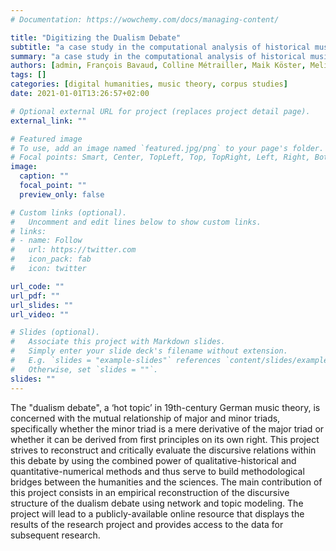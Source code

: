 ```yaml
---
# Documentation: https://wowchemy.com/docs/managing-content/

title: "Digitizing the Dualism Debate"
subtitle: "a case study in the computational analysis of historical music theory sources"
summary: "a case study in the computational analysis of historical music theory sources"
authors: [admin, François Bavaud, Colline Métrailler, Maik Köster, Melinda Femminis]
tags: []
categories: [digital humanities, music theory, corpus studies]
date: 2021-01-01T13:26:57+02:00

# Optional external URL for project (replaces project detail page).
external_link: ""

# Featured image
# To use, add an image named `featured.jpg/png` to your page's folder.
# Focal points: Smart, Center, TopLeft, Top, TopRight, Left, Right, BottomLeft, Bottom, BottomRight.
image:
  caption: ""
  focal_point: ""
  preview_only: false

# Custom links (optional).
#   Uncomment and edit lines below to show custom links.
# links:
# - name: Follow
#   url: https://twitter.com
#   icon_pack: fab
#   icon: twitter

url_code: ""
url_pdf: ""
url_slides: ""
url_video: ""

# Slides (optional).
#   Associate this project with Markdown slides.
#   Simply enter your slide deck's filename without extension.
#   E.g. `slides = "example-slides"` references `content/slides/example-slides.md`.
#   Otherwise, set `slides = ""`.
slides: ""
---
```


The "dualism debate", a ‘hot topic’ in 19th-century German music theory, is concerned with the mutual relationship of major and minor triads, specifically whether the minor triad is a mere derivative of the major triad or whether it can be derived from first principles on its own right. This project strives to reconstruct and critically evaluate the discursive relations within this debate by using the combined power of qualitative-historical and quantitative-numerical methods and thus serve to build methodological bridges between the humanities and the sciences. The main contribution of this project consists in an empirical reconstruction of the discursive structure of the dualism debate using network and topic modeling. The project will lead to a publicly-available online resource that displays the results of the research project and provides access to the data for subsequent research.
